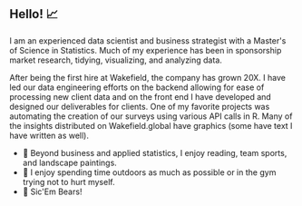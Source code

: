 ## Hello! 📈

I am an experienced data scientist and business strategist with a Master's of Science in Statistics. Much of my experience has been in sponsorship market research, tidying, visualizing, and analyzing data. 

After being the first hire at Wakefield, the company has grown 20X. I have led our data engineering efforts on the backend allowing for ease of processing new client data and on the front end I have developed and designed our deliverables for clients. One of my favorite projects was automating the creation of our surveys using various API calls in R. Many of the insights distributed on Wakefield.global have graphics (some have text I have written as well). 

- 🔭 Beyond business and applied statistics, I enjoy reading, team sports, and landscape paintings.
- 🌲 I enjoy spending time outdoors as much as possible or in the gym trying not to hurt myself.
- 🐻 Sic'Em Bears!
